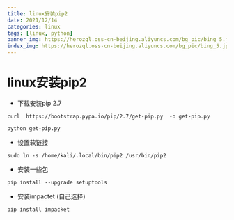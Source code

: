 ```yaml
---
title: linux安装pip2
date: 2021/12/14
categories: linux
tags: [linux, python]
banner_img: https://herozql.oss-cn-beijing.aliyuncs.com/bg_pic/bing_5.jpg
index_img: https://herozql.oss-cn-beijing.aliyuncs.com/bg_pic/bing_5.jpg
---
```




# linux安装pip2

- 下载安装pip 2.7

```
curl  https://bootstrap.pypa.io/pip/2.7/get-pip.py  -o get-pip.py

python get-pip.py
```

- 设置软链接

```
sudo ln -s /home/kali/.local/bin/pip2 /usr/bin/pip2
```

- 安装一些包

```
pip install --upgrade setuptools
```

- 安装impactet (自己选择)

```
pip install impacket
```


